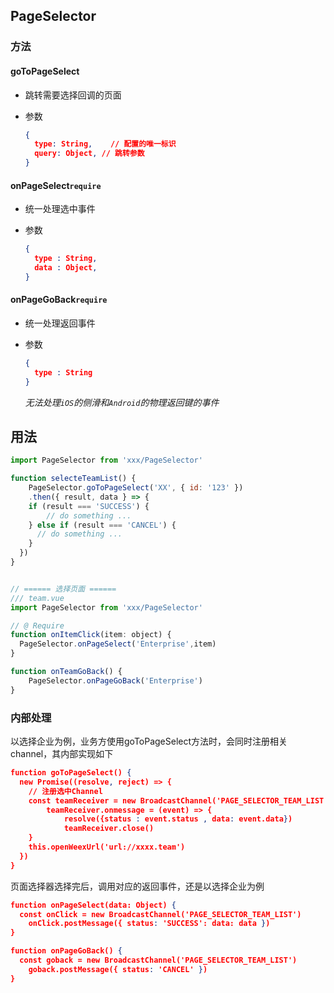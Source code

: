 ## PageSelector

### 方法

#### goToPageSelect

- 跳转需要选择回调的页面

- 参数

  ```json
  {
    type: String,	 // 配置的唯一标识
    query: Object, // 跳转参数
  }
  ```

#### onPageSelect`require`

- 统一处理选中事件

- 参数

  ```json
  {
    type : String,
    data : Object,
  }
  ```

#### onPageGoBack`require`

- 统一处理返回事件

- 参数

  ```json
  {
    type : String
  }
  ```

  *无法处理`iOS`的侧滑和`Android`的物理返回键的事件*

## 用法

```js
import PageSelector from 'xxx/PageSelector'

function selecteTeamList() {
	PageSelector.goToPageSelect('XX', { id: '123' })
    .then({ result, data } => {
    if (result === 'SUCCESS') {
    	// do something ...  
    } else if (result === 'CANCEL') {
      // do something ...
    }
  })
}


// ====== 选择页面 ======
/// team.vue
import PageSelector from 'xxx/PageSelector'

// @ Require
function onItemClick(item: object) {
  PageSelector.onPageSelect('Enterprise',item)
}

function onTeamGoBack() {
	PageSelector.onPageGoBack('Enterprise')
}

```

### 内部处理

以选择企业为例，业务方使用goToPageSelect方法时，会同时注册相关channel，其内部实现如下

```json
function goToPageSelect() {
  new Promise((resolve, reject) => {
    // 注册选中Channel
    const teamReceiver = new BroadcastChannel('PAGE_SELECTOR_TEAM_LIST')
		teamReceiver.onmessage = (event) => {
			resolve({status : event.status , data: event.data})
			teamReceiver.close()
    }
    this.openWeexUrl('url://xxxx.team')
  })
}
```

页面选择器选择完后，调用对应的返回事件，还是以选择企业为例

```json
function onPageSelect(data: Object) {
  const onClick = new BroadcastChannel('PAGE_SELECTOR_TEAM_LIST')
	onClick.postMessage({ status: 'SUCCESS': data: data })  
}

function onPageGoBack() {
  const goback = new BroadcastChannel('PAGE_SELECTOR_TEAM_LIST')
	goback.postMessage({ status: 'CANCEL' })
}
```

